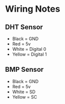 ﻿# Wiring Notes

DHT Sensor
----------

* Black = GND
* Red = 5v
* White = Digital 0
* Yellow = Digital 1

BMP Sensor
----------

* Black = GND
* Red = 5v
* White = SD
* Yellow = SC
